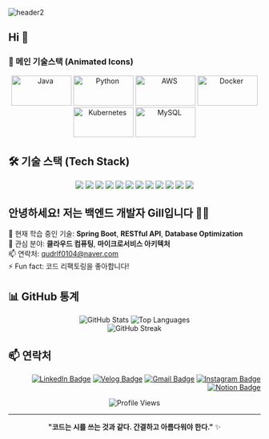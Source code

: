 ![header2](https://github.com/user-attachments/assets/44bffcdb-88ac-4c6f-b6e4-cc223fdf1037)
## Hi 👋


### 🌟 메인 기술스택 (Animated Icons)
<div align="center">
  <img src="https://techstack-generator.vercel.app/java-icon.svg" alt="Java" width="120" height="60" />
  <img src="https://techstack-generator.vercel.app/python-icon.svg" alt="Python" width="120" height="60" />
  <img src="https://techstack-generator.vercel.app/aws-icon.svg" alt="AWS" width="120" height="60" />
  <img src="https://techstack-generator.vercel.app/docker-icon.svg" alt="Docker" width="120" height="60" />
  <img src="https://techstack-generator.vercel.app/kubernetes-icon.svg" alt="Kubernetes" width="120" height="60" />
  <img src="https://techstack-generator.vercel.app/mysql-icon.svg" alt="MySQL" width="120" height="60" />
</div>

## 🛠️ 기술 스택 (Tech Stack)

<p align="center">
  <img src="https://img.shields.io/badge/Java-007396?style=for-the-badge&logo=java&logoColor=white"/>
  <img src="https://img.shields.io/badge/JavaScript-F7DF1E?style=for-the-badge&logo=javascript&logoColor=black"/>
  <img src="https://img.shields.io/badge/Python-3776AB?style=for-the-badge&logo=python&logoColor=white"/>
  <img src="https://img.shields.io/badge/Spring-6DB33F?style=for-the-badge&logo=spring&logoColor=white"/>
  <img src="https://img.shields.io/badge/Spring Boot-6DB33F?style=for-the-badge&logo=springboot&logoColor=white"/>
  <img src="https://img.shields.io/badge/MySQL-4479A1?style=for-the-badge&logo=mysql&logoColor=white"/>
  <img src="https://img.shields.io/badge/Oracle-F80000?style=for-the-badge&logo=oracle&logoColor=white"/>
  <img src="https://img.shields.io/badge/AWS-232F3E?style=for-the-badge&logo=amazonaws&logoColor=white"/>
  <img src="https://img.shields.io/badge/Docker-2496ED?style=for-the-badge&logo=docker&logoColor=white"/>
  <img src="https://img.shields.io/badge/Kubernetes-326CE5?style=for-the-badge&logo=kubernetes&logoColor=white"/>
  <img src="https://img.shields.io/badge/Linux-FCC624?style=for-the-badge&logo=linux&logoColor=black"/>
  <img src="https://img.shields.io/badge/Ubuntu-E95420?style=for-the-badge&logo=ubuntu&logoColor=white"/>
</p>



## 안녕하세요! 저는 백엔드 개발자 Gill입니다 👨‍💻

💼 현재 학습 중인 기술: **Spring Boot**, **RESTful API**, **Database Optimization**  
🌱 관심 분야: **클라우드 컴퓨팅**, **마이크로서비스 아키텍처**  
📫 연락처: qudrlf0104@naver.com  
⚡ Fun fact: 코드 리팩토링을 좋아합니다!

## 📊 GitHub 통계

<div align="center">
  <img src="https://github-readme-stats.vercel.app/api?username=Gill010147&show_icons=true&theme=tokyonight" alt="GitHub Stats" />
  <img src="https://github-readme-stats.vercel.app/api/top-langs/?username=Gill010147&layout=compact&theme=tokyonight" alt="Top Languages" />
</div>

<div align="center">
  <img src="https://streak-stats.demolab.com/?user=Gill010147&theme=tokyonight" alt="GitHub Streak" />
</div>

## 📫 연락처

<div align="right">

[![LinkedIn Badge](https://img.shields.io/badge/LinkedIn-0A66C2?style=flat-square&logo=LinkedIn&logoColor=white)](https://www.linkedin.com/in/ryuchaehyun)
[![Velog Badge](https://img.shields.io/badge/Velog-20C997?style=flat-square&logo=Velog&logoColor=white)](https://velog.io/@cielo_g)
[![Gmail Badge](https://img.shields.io/badge/Gmail-d14836?style=flat-square&logo=Gmail&logoColor=white)](mailto:lch010201@gmail.com)
[![Instagram Badge](https://img.shields.io/badge/Instagram-E4405F?style=flat-square&logo=Instagram&logoColor=white)](https://instagram.com/chae_.vly)
[![Notion Badge](https://img.shields.io/badge/Notion-000000?style=flat-square&logo=Notion&logoColor=white)](https://www.notion.so/yourusername)

</div>


<div align="center">
  
![Profile Views](https://komarev.com/ghpvc/?username=Gill010147&color=blueviolet)

</div>

---

<div align="center">
  
**"코드는 시를 쓰는 것과 같다. 간결하고 아름다워야 한다."** ✨

</div>


<!--
**Gill010147/Gill010147** is a ✨ _special_ ✨ repository because its `README.md` (this file) appears on your GitHub profile.

Here are some ideas to get you started:

- 🔭 I’m currently working on ...
- 🌱 I’m currently learning ...
- 👯 I’m looking to collaborate on ...
- 🤔 I’m looking for help with ...
- 💬 Ask me about ...
- 📫 How to reach me: ...
- 😄 Pronouns: ...
- ⚡ Fun fact: ...
-->
